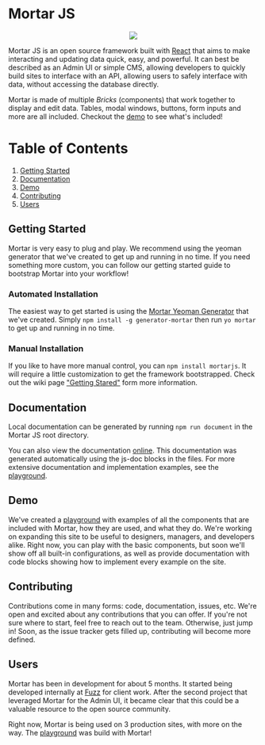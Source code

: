 # Mortar JS

<p align="center">
  <img src="https://cdn.rawgit.com/fuzz-productions/mortar-js/dev/assets/logo.svg" />
</p>

Mortar JS is an open source framework built with [React](https://facebook.github.io/react/) that aims to make interacting and updating data quick, easy, and powerful.  It can best be described as an Admin UI or simple CMS, allowing developers to quickly build sites to interface with an API, allowing users to safely interface with data, without accessing the database directly.

Mortar is made of multiple *Bricks* (components) that work together to display and edit data.  Tables, modal windows, buttons, form inputs and more are all included.  Checkout the [demo](http://playground.mortarjs.io) to see what's included!

# Table of Contents
1. [Getting Started](#getting-started)
2. [Documentation](#documentation)
3. [Demo](#demo)
4. [Contributing](#contributing)
5. [Users](#users)


## Getting Started
Mortar is very easy to plug and play.  We recommend using the yeoman generator that we've created to get up and running in no time.  If you need something more custom, you can follow our getting started guide to bootstrap Mortar into your workflow!

### Automated Installation
The easiest way to get started is using the [Mortar Yeoman Generator](https://github.com/fuzz-productions/generator-mortar) that we've created.  Simply `npm install -g generator-mortar` then run `yo mortar` to get up and running in no time.

### Manual Installation
If you like to have more manual control, you can `npm install mortarjs`.  It will require a little customization to get the framework bootstrapped.  Check out the wiki page ["Getting Stared"](https://github.com/fuzz-productions/Mortar-JS/wiki/Getting-Started) form more information.

## Documentation
Local documentation can be generated by running `npm run document` in the Mortar JS root directory.

You can also view the documentation [online](http://docs.mortarjs.io).  This documentation was generated automatically using the js-doc blocks in the files.  For more extensive documentation and implementation examples, see the [playground](http://playground.mortarjs.io).

## Demo
We've created a [playground](http://playground.mortarjs.io) with examples of all the components that are included with Mortar, how they are used, and what they do.  We're working on expanding this site to be useful to designers, managers, and developers alike.  Right now, you can play with the basic components, but soon we'll show off all built-in configurations, as well as provide documentation with code blocks showing how to implement every example on the site.

## Contributing
Contributions come in many forms: code, documentation, issues, etc.  We're open and excited about any contributions that you can offer.  If you're not sure where to start, feel free to reach out to the team.  Otherwise, just jump in!  Soon, as the issue tracker gets filled up, contributing will become more defined.


## Users
Mortar has been in development for about 5 months.  It started being developed internally at [Fuzz](http://www.fuzzproductions.com) for client work.  After the second project that leveraged Mortar for the Admin UI, it became clear that this could be a valuable resource to the open source community.

Right now, Mortar is being used on 3 production sites, with more on the way.  The [playground](http://playground.mortarjs.io) was build with Mortar!
